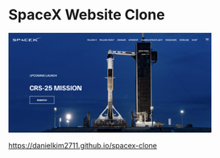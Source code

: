 # SpaceX Website Clone

<img width="80%" src="./assets/images/preview.png" alt="spacex website" />

<br />

https://danielkim2711.github.io/spacex-clone
